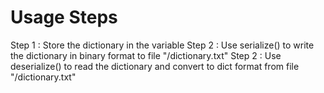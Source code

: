 <h1>Usage Steps</h1>

Step 1 : Store the dictionary in the variable
Step 2 : Use serialize() to write the dictionary in binary format to file "/dictionary.txt"
Step 2 : Use deserialize() to read the dictionary and convert to dict format from file "/dictionary.txt" 
